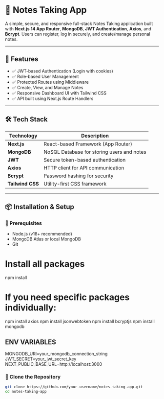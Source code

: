 # 📝 Notes Taking App

A simple, secure, and responsive full-stack Notes Taking application built with **Next.js 14 App Router**, **MongoDB**, **JWT Authentication**, **Axios**, and **Bcrypt**. Users can register, log in securely, and create/manage personal notes.

---

## 🚀 Features

- ✅ JWT-based Authentication (Login with cookies)
- ✅ Role-based User Management
- ✅ Protected Routes using Middleware
- ✅ Create, View, and Manage Notes
- ✅ Responsive Dashboard UI with Tailwind CSS
- ✅ API built using Next.js Route Handlers

---

## 🛠️ Tech Stack

| Technology | Description |
|------------|-------------|
| **Next.js** | React-based Framework (App Router) |
| **MongoDB** | NoSQL Database for storing users and notes |
| **JWT** | Secure token-based authentication |
| **Axios** | HTTP client for API communication |
| **Bcrypt** | Password hashing for security |
| **Tailwind CSS** | Utility-first CSS framework |

---

## 📦 Installation & Setup

### 🔧 Prerequisites
- Node.js (v18+ recommended)
- MongoDB Atlas or local MongoDB
- Git
# Install all packages
npm install

# If you need specific packages individually:
npm install axios
npm install jsonwebtoken
npm install bcryptjs
npm install mongodb

## ENV VARIABLES
MONGODB_URI=your_mongodb_connection_string
JWT_SECRET=your_jwt_secret_key
NEXT_PUBLIC_BASE_URL=http://localhost:3000

### 📁 Clone the Repository

```bash
git clone https://github.com/your-username/notes-taking-app.git
cd notes-taking-app
